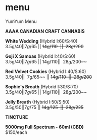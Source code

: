 # menu
YumYum Menu

__AAAA CANADIAN CRAFT CANNABIS__



 __White Wedding__ (Hybrid I:60/S:40)       
3.5g/$40 || 7g/$65 || ~~14g/$110~~ || ~~28g/$200~~

__Goji X Samoas__ (Hybrid I:40/S:60)            
3.5g/$40 || 7g/$65 || 14g/$110 || ~~28g/$200~~

__Red Velvet Cookies__ (Hybrid I:40/S:60)       
3.5g/$40 || ~~7g/$65~~ || ~~14g/$110~~ || ~~28g/$200~~

__Sophie's Breath__ (Hybrid I:30/S:70)          
3.5g/$40 || 7g/$65 || 14g/$110 || ~~28g/$200~~

__Jelly Breath__ (Hybrid I:50/S:50)               
3.5g/$50 || 7g/$75 || ~~14g/$125~~ || ~~28g/$225~~

                                                               
                                                  
                                                  
                                                  
__TINCTURE__

__5000mg Full Spectrum - 60ml (CBD)__                   
$150/each
